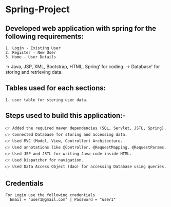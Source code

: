 # Spring-Project
 
Developed web application with spring for the following requirements:
-----------------------------------------------------------------
    1. Login - Existing User
    2. Register - New User
    3. Home - User Details
 
-> Java, JSP, XML, Bootstrap, HTML, Spring' for coding.
-> Database' for storing and retrieving data.
 
Tables used for each sections:
-----------------------------
    1. user table for storing user data.
 
Steps used to build this application:-
-----------------------------------------------------------
    👉 Added the required maven dependencies (SQL, Servlet, JSTL, Spring).
    👉 Connected Database for storing and accessing data.
    👉 Used MVC (Model, View, Controller) Architecture.
    👉 Used annotations like @Controller, @RequestMapping, @RequestParams.
    👉 Used JSP and JSTL for writing Java code inside HTML.
    👉 Used Dispatcher for navigation.
    👉 Used Data Access Object (dao) for accessing Database using queries.
 
Credentials 
-----------
    For Login use the following credentials
      Email = "user1@gmail.com" | Password = "user1"
 
